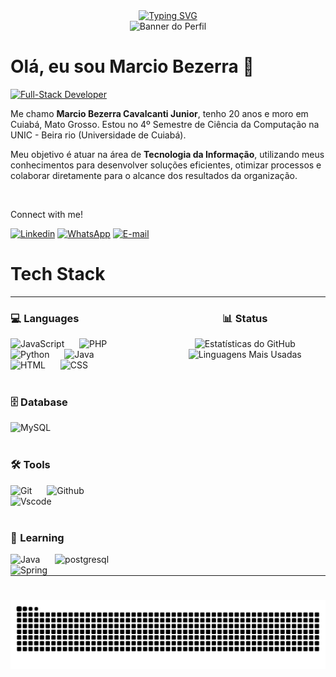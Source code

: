 <div align="center">
  <a href="https://git.io/typing-svg">
    <img src="https://readme-typing-svg.demolab.com?font=Playfair+Display&pause=1000&color=FFFFFF&background=0000001D&center=true&vCenter=true&width=400&height=70&lines=---+Welcome+to+my+code+universe!+---" alt="Typing SVG">
  </a>
</div>

<div align="center" width="650" height="100">
  <img src="https://github.com/MarcioBezerra-des/MarcioBezerra-des/blob/master/C%C3%B3pia%20de%20Simple%20Technology%20LinkedIn%20Banner.gif" alt="Banner do Perfil">
</div>

# Olá, eu sou Marcio Bezerra  👋
[![Full-Stack Developer](https://img.shields.io/badge/Full‑Stack_Developer-2F81F7?style=for-the-badge)](https://github.com/MarcioBezerra-des)

Me chamo **Marcio Bezerra Cavalcanti Junior**, tenho 20 anos e moro em Cuiabá, Mato Grosso. Estou no 4º Semestre de Ciência da Computação na UNIC - Beira rio (Universidade de Cuiabá).

Meu objetivo é atuar na área de **Tecnologia da Informação**, utilizando meus conhecimentos para desenvolver soluções eficientes, otimizar processos e colaborar diretamente para o alcance dos resultados da organização.

<br clear="both">

Connect with me!

[![Linkedin](https://img.shields.io/badge/LinkedIn-0077B5?style=for-the-badge&logo=linkedin&logoColor=white)](https://www.linkedin.com/in/marcio-bezerra-a61b5b2b6/)
[![WhatsApp](https://img.shields.io/badge/WhatsApp-25D366?style=for-the-badge&logo=whatsapp&logoColor=white)](https://wa.me/+5566999753238)
[![E-mail](https://img.shields.io/badge/Gmail-EA4335?logo=gmail&logoColor=white&style=for-the-badge)](mailto:marciobcavalcantijunior@gmail.com)

# Tech Stack

<table align="center" style="border-collapse: collapse; border-spacing: 0;">
<tr >
  <td valign="top" width="400" style="border: none; padding: 0; padding-right: 24px;">
    <div>
      <h3><strong> 💻 Languages</strong></h3>
      <img alt="JavaScript" title="JavaScript" width="40px" style="padding-right: 20px;" src="https://cdn.jsdelivr.net/gh/devicons/devicon@latest/icons/javascript/javascript-original.svg" />
      <img alt="PHP" title="PHP" width="40px" style="padding-right: 20px;" src="https://cdn.jsdelivr.net/gh/devicons/devicon@latest/icons/php/php-original.svg" />
      <img alt="Python" title="Python" width="40px" style="padding-right: 20px;" src="https://cdn.jsdelivr.net/gh/devicons/devicon@latest/icons/python/python-original.svg" />
      <img alt="Java" title="Java" width="40px" style="padding-right: 20px;" src="https://cdn.jsdelivr.net/gh/devicons/devicon@latest/icons/java/java-original.svg" />
      <img alt="HTML" title="HTML" width="40px" style="padding-right: 20px;" src="https://cdn.jsdelivr.net/gh/devicons/devicon@latest/icons/html5/html5-original.svg" />
      <img alt="CSS" title="CSS" width="40px" style="padding-right: 20px;" src="https://cdn.jsdelivr.net/gh/devicons/devicon@latest/icons/css3/css3-original.svg" />
    </div>
    <br>
    <div>
      <h3><strong>🗄️ Database</strong></h3>
      <img alt="MySQL" title="MySQL" width="40px" style="padding-right: 20px;" src="https://cdn.jsdelivr.net/gh/devicons/devicon@latest/icons/mysql/mysql-original.svg" />
    </div>
    <br>
    <div>
     <h3><strong>🛠️ Tools</strong></h3>
      <img alt="Git" title="Git" width="40px" style="padding-right: 20px;" src="https://cdn.jsdelivr.net/gh/devicons/devicon@latest/icons/git/git-original.svg" />
      <img alt="Github" title="Github" width="40px" style="padding-right: 20px;" src="https://cdn.jsdelivr.net/gh/devicons/devicon@latest/icons/github/github-original.svg" />
      <img alt="Vscode" title="Vscode" width="40px" style="padding-right: 20px;" src="https://cdn.jsdelivr.net/gh/devicons/devicon@latest/icons/vscode/vscode-original.svg" />
    </div>
    <br>
    <div>
    <h3><strong>🚀 Learning</strong></h3>
      <img alt="Java" title="Java" width="40px" style="padding-right: 20px;" src="https://cdn.jsdelivr.net/gh/devicons/devicon@latest/icons/java/java-original.svg" />
      <img alt="postgresql" title="Postgresql" width="40px" style="padding-right: 20px;" src="https://cdn.jsdelivr.net/gh/devicons/devicon@latest/icons/postgresql/postgresql-original.svg" />
      <img alt="Spring" title="Spring" width="40px" style="padding-right: 20px;" src="https://cdn.jsdelivr.net/gh/devicons/devicon@latest/icons/spring/spring-original.svg" />
    <br>
  </td>
   <td valign="top" width="500" align="center" style="border: none; padding: 0;">
     <h3><strong>📊 Status </strong></h3>
    <img src="https://github-readme-stats.vercel.app/api?username=MarcioBezerra-des&show_icons=true&theme=tokyonight" alt="Estatísticas do GitHub" height="500">
    <br> <!-- tokyonight / dark -->
    <img src="https://github-readme-stats.vercel.app/api/top-langs/?username=MarcioBezerra-des&layout=compact&hide_border=true&theme=dark" alt="Linguagens Mais Usadas" width="500">
  </td>
</tr>
</table>

#

<picture align="center">
  <source media="(prefers-color-scheme: dark)" srcset="https://raw.githubusercontent.com/MarcioBezerra-des/MarcioBezerra-des/output/github-contribution-grid-snake-dark.svg">
  <source media="(prefers-color-scheme: light)" srcset="https://raw.githubusercontent.com/MarcioBezerra-des/MarcioBezerra-des/output/github-contribution-grid-snake-dark.svg">
  <img align="center" alt="github contribution grid snake animation" src="https://raw.githubusercontent.com/MarcioBezerra-des/MarcioBezerra-des/output/github-contribution-grid-snake.svg">
</picture>

